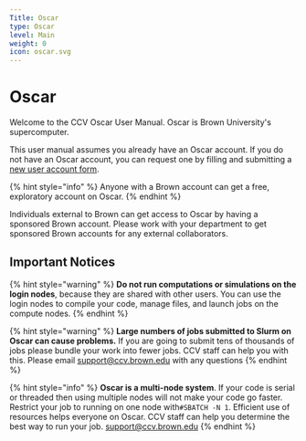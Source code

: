```yaml
---
Title: Oscar
type: Oscar
level: Main
weight: 0
icon: oscar.svg
---
```


# Oscar

Welcome to the CCV Oscar User Manual. Oscar is Brown University's supercomputer.

This user manual assumes you already have an Oscar account. If you do not have an Oscar account, you can request one by filling and submitting a [new user account form](https://brown.edu/cis/forms/CCV/newuseraccount.php).

{% hint style="info" %}
Anyone with a Brown account can get a free, exploratory account on Oscar.
{% endhint %}

Individuals external to Brown can get access to Oscar by having a sponsored Brown account. Please work with your department to get sponsored Brown accounts for any external collaborators.

## Important Notices

{% hint style="warning" %}
**Do not run computations or simulations on the login nodes**, because they are shared with other users. You can use the login nodes to compile your code, manage files, and launch jobs on the compute nodes.
{% endhint %}

{% hint style="warning" %}
**Large numbers of jobs submitted to Slurm on Oscar can cause problems.**    If you are going to submit tens of thousands of jobs please bundle your work into fewer jobs.   CCV staff can help you with this.  Please email support@ccv.brown.edu with any questions
{% endhint %}

{% hint style="info" %}
**Oscar is a multi-node system**.  If your code is serial or threaded then using multiple nodes will not make your code go faster.   Restrict your job to running on one node with`#SBATCH -N 1`. Efficient use of resources helps everyone on Oscar.  CCV staff can help you determine the best way to run your job.  support@ccv.brown.edu
{% endhint %}



